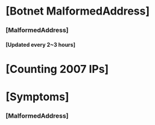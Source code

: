 # [Botnet MalformedAddress]
### [MalformedAddress]
#### [Updated every 2~3 hours]

# [Counting 2007 IPs]

# [Symptoms] 
###   [MalformedAddress]
